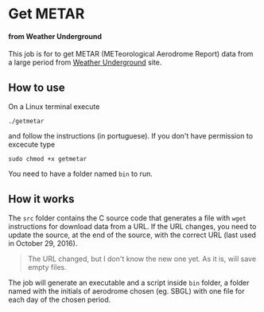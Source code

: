 # Get METAR
#### from Weather Underground

This job is for to get METAR (METeorological Aerodrome Report) data from a large period from [Weather Underground](https://www.wunderground.com/) site.

## How to use

On a Linux terminal execute

`./getmetar`

and follow the instructions (in portuguese). If you don't have permission to excecute type

`sudo chmod +x getmetar`

You need to have a folder named `bin` to run.

## How it works

The `src` folder contains the C source code that generates a file with `wget` instructions for download data from a URL. If the URL changes, you need to update the source, at the end of the source, with the correct URL (last used in October 29, 2016).

> The URL changed, but I don't know the new one yet. As it is, will save empty files.

The job will generate an executable and a script inside `bin` folder, a folder named with the initials of aerodrome chosen (eg. SBGL) with one file for each day of the chosen period.

